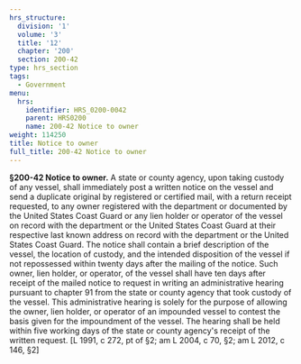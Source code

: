 ```yaml
---
hrs_structure:
  division: '1'
  volume: '3'
  title: '12'
  chapter: '200'
  section: 200-42
type: hrs_section
tags:
  - Government
menu:
  hrs:
    identifier: HRS_0200-0042
    parent: HRS0200
    name: 200-42 Notice to owner
weight: 114250
title: Notice to owner
full_title: 200-42 Notice to owner
---
```

**§200-42 Notice to owner.** A state or county agency, upon taking custody of any vessel, shall immediately post a written notice on the vessel and send a duplicate original by registered or certified mail, with a return receipt requested, to any owner registered with the department or documented by the United States Coast Guard or any lien holder or operator of the vessel on record with the department or the United States Coast Guard at their respective last known address on record with the department or the United States Coast Guard. The notice shall contain a brief description of the vessel, the location of custody, and the intended disposition of the vessel if not repossessed within twenty days after the mailing of the notice. Such owner, lien holder, or operator, of the vessel shall have ten days after receipt of the mailed notice to request in writing an administrative hearing pursuant to chapter 91 from the state or county agency that took custody of the vessel. This administrative hearing is solely for the purpose of allowing the owner, lien holder, or operator of an impounded vessel to contest the basis given for the impoundment of the vessel. The hearing shall be held within five working days of the state or county agency's receipt of the written request. [L 1991, c 272, pt of §2; am L 2004, c 70, §2; am L 2012, c 146, §2]